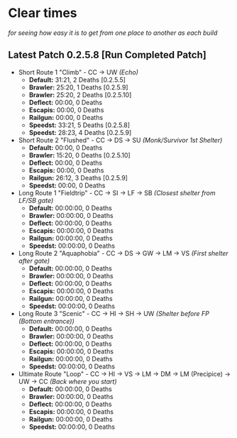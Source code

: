 # Clear times
*for seeing how easy it is to get from one place to another as each build*
## Latest Patch 0.2.5.8 [Run Completed Patch]
* Short Route 1 "Climb" - CC -> UW *(Echo)*
  * **Default:** 31:21, 2 Deaths [0.2.5.5]
  * **Brawler:** 25:20, 1 Deaths [0.2.5.9]<EXTERNAL>
  * **Brawler:** 25:20, 2 Deaths [0.2.5.10]<EXTERNAL>
  * **Deflect:** 00:00, 0 Deaths
  * **Escapis:** 00:00, 0 Deaths
  * **Railgun:** 00:00, 0 Deaths
  * **Speedst:** 33:21, 5 Deaths [0.2.5.8]
  * **Speedst:** 28:23, 4 Deaths [0.2.5.9]<EXTERNAL>
* Short Route 2 "Flushed" - CC -> DS -> SU *(Monk/Survivor 1st Shelter)*
  * **Default:** 00:00, 0 Deaths
  * **Brawler:** 15:20, 0 Deaths [0.2.5.10]<EXTERNAL>
  * **Deflect:** 00:00, 0 Deaths
  * **Escapis:** 00:00, 0 Deaths
  * **Railgun:** 26:12, 3 Deaths [0.2.5.9]<EXTERNAL>
  * **Speedst:** 00:00, 0 Deaths
* Long Route 1 "Fieldtrip" - CC -> SI -> LF -> SB *(Closest shelter from LF/SB gate)*
  * **Default:** 00:00:00, 0 Deaths
  * **Brawler:** 00:00:00, 0 Deaths
  * **Deflect:** 00:00:00, 0 Deaths
  * **Escapis:** 00:00:00, 0 Deaths
  * **Railgun:** 00:00:00, 0 Deaths  
  * **Speedst:** 00:00:00, 0 Deaths
* Long Route 2 "Aquaphobia" - CC -> DS -> GW -> LM -> VS *(First shelter after gate)*
  * **Default:** 00:00:00, 0 Deaths
  * **Brawler:** 00:00:00, 0 Deaths
  * **Deflect:** 00:00:00, 0 Deaths
  * **Escapis:** 00:00:00, 0 Deaths
  * **Railgun:** 00:00:00, 0 Deaths  
  * **Speedst:** 00:00:00, 0 Deaths
* Long Route 3 "Scenic" - CC -> HI -> SH -> UW *(Shelter before FP (Bottom entrance))*
  * **Default:** 00:00:00, 0 Deaths
  * **Brawler:** 00:00:00, 0 Deaths
  * **Deflect:** 00:00:00, 0 Deaths
  * **Escapis:** 00:00:00, 0 Deaths
  * **Railgun:** 00:00:00, 0 Deaths  
  * **Speedst:** 00:00:00, 0 Deaths
* Ultimate Route "Loop" - CC -> HI -> VS -> LM -> DM -> LM (Precipice) -> UW -> CC *(Back where you start)*
  * **Default:** 00:00:00, 0 Deaths
  * **Brawler:** 00:00:00, 0 Deaths
  * **Deflect:** 00:00:00, 0 Deaths
  * **Escapis:** 00:00:00, 0 Deaths
  * **Railgun:** 00:00:00, 0 Deaths  
  * **Speedst:** 00:00:00, 0 Deaths